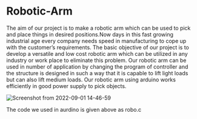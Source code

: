 # Robotic-Arm
The aim of our project is to make a robotic arm which can be used to pick and place things in desired positions.Now days in this fast growing industrial age every company needs speed in manufacturing to cope up with the customer’s requirements. The basic objective of our project is to develop a versatile and low cost robotic arm which can be utilized in any industry or work place to eliminate this problem. Our robotic arm can be used in number of application by changing the program of controller and the structure is designed in such a way that it is capable to lift light loads but can also lift medium loads. Our robotic arm using arduino works efficiently in good power supply to pick objects. 



![Screenshot from 2022-09-01 14-46-59](https://user-images.githubusercontent.com/67819243/187878817-9deab2fe-cb75-4512-a5de-4e720e412133.png)

The code we used in aurdino is given above as robo.c
